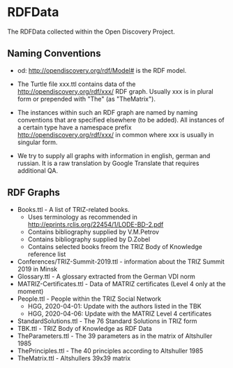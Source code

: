 # RDFData

The RDFData collected within the Open Discovery Project.

## Naming Conventions

* od: <http://opendiscovery.org/rdf/Model#> is the RDF model.

* The Turtle file xxx.ttl contains data of the
  <http://opendiscovery.org/rdf/xxx/> RDF graph. Usually xxx is in plural
  form or prepended with "The" (as "TheMatrix").

* The instances within such an RDF graph are named by naming conventions that
  are specified elsewhere (to be added). All instances of a certain type have
  a namespace prefix <http://opendiscovery.org/rdf/xxx/> in common where xxx
  is usually in singular form.

* We try to supply all graphs with information in english, german and russian.
  It is a raw translation by Google Translate that requires additional QA. 

## RDF Graphs

* Books.ttl - A list of TRIZ-related books.
  * Uses terminology as recommended in <http://eprints.rclis.org/22454/1/LODE-BD-2.pdf>
  * Contains bibliography supplied by V.M.Petrov
  * Contains bibliography supplied by D.Zobel
  * Contains selected books freom the TRIZ Body of Knowledge reference list
* Conferences/TRIZ-Summit-2019.ttl - information about the TRIZ Summit 2019 in
  Minsk
* Glossary.ttl - A glossary extracted from the German VDI norm
* MATRIZ-Certificates.ttl - Data of MATRIZ certificates (Level 4 only at the moment)
* People.ttl - People within the TRIZ Social Network
  * HGG, 2020-04-01: Update with the authors listed in the TBK
  * HGG, 2020-04-06: Update with the MATRIZ Level 4 certificates
* StandardSolutions.ttl - The 76 Standard Solutions in TRIZ form
* TBK.ttl - TRIZ Body of Knowledge as RDF Data
* TheParameters.ttl - The 39 parameters as in the matrix of Altshuller 1985 
* ThePrinciples.ttl - The 40 principles according to Altshuller 1985 
* TheMatrix.ttl - Altshullers 39x39 matrix 

